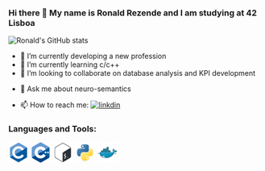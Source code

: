 ### Hi there 👋 My name is Ronald Rezende and I am studying at 42 Lisboa

![Ronald's GitHub stats](https://github-readme-stats.vercel.app/api?username=ronaldprme&show_icons=true&theme=radical)


- 🔭 I’m currently developing a new profession
- 🌱 I’m currently learning c/c++
- 👯 I’m looking to collaborate on database analysis and KPI development
<!-- - 🤔 I’m looking for help with miniRT -->
- 💬 Ask me about neuro-semantics

- 📫 How to reach me: 
[![linkdin](https://img.shields.io/badge/LinkedIn-0077B5?style=for-the-badge&logo=linkedin&logoColor=white)](https://www.linkedin.com/in/ronald-rezende/)

<h3 align="left">Languages and Tools:</h3>
<p align="left">
  <a> <img src="https://raw.githubusercontent.com/devicons/devicon/master/icons/c/c-original.svg" alt="C" width="40" height="40"/></a>
  <a> <img src="https://github.com/devicons/devicon/blob/master/icons/cplusplus/cplusplus-original.svg" alt="C++" width="40" height="40"/></a>
  <a> <img src="https://github.com/devicons/devicon/blob/master/icons/bash/bash-original.svg" alt="Bash" width="40" height="40"/></a>
  <a> <img src="https://raw.githubusercontent.com/devicons/devicon/master/icons/python/python-original.svg" alt="Python" width="40" height="40"/></a>
  <a> <img src="https://raw.githubusercontent.com/devicons/devicon/master/icons/docker/docker-original.svg" alt="Docker" width="40" height="40"/></a>
</p>
<!-- ⚡ Fun fact: I never knew where I was going, but I knew I was on the right path-->
